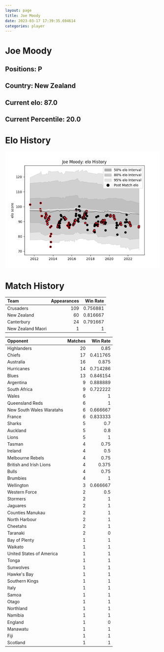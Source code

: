 ```yaml
---  
layout: page  
title: Joe Moody  
date: 2023-03-17 17:39:35.694614  
categories: player  
---
```

# Joe Moody

## Positions: P

## Country: New Zealand

## Current elo: 87.0

## Current Percentile: 20.0

# Elo History


![elo history](history_JoeMoody.png)
# Match History


| Team              |   Appearances |   Win Rate |
|:------------------|--------------:|-----------:|
| Crusaders         |           109 |   0.756881 |
| New Zealand       |            60 |   0.816667 |
| Canterbury        |            24 |   0.791667 |
| New Zealand Maori |             1 |   1        |

| Opponent                 |   Matches |   Win Rate |
|:-------------------------|----------:|-----------:|
| Highlanders              |        20 |   0.85     |
| Chiefs                   |        17 |   0.411765 |
| Australia                |        16 |   0.875    |
| Hurricanes               |        14 |   0.714286 |
| Blues                    |        13 |   0.846154 |
| Argentina                |         9 |   0.888889 |
| South Africa             |         9 |   0.722222 |
| Wales                    |         6 |   1        |
| Queensland Reds          |         6 |   1        |
| New South Wales Waratahs |         6 |   0.666667 |
| France                   |         6 |   0.833333 |
| Sharks                   |         5 |   0.7      |
| Auckland                 |         5 |   0.8      |
| Lions                    |         5 |   1        |
| Tasman                   |         4 |   0.75     |
| Ireland                  |         4 |   0.5      |
| Melbourne Rebels         |         4 |   0.75     |
| British and Irish Lions  |         4 |   0.375    |
| Bulls                    |         4 |   0.75     |
| Brumbies                 |         4 |   1        |
| Wellington               |         3 |   0.666667 |
| Western Force            |         2 |   0.5      |
| Stormers                 |         2 |   1        |
| Jaguares                 |         2 |   1        |
| Counties Manukau         |         2 |   1        |
| North Harbour            |         2 |   1        |
| Cheetahs                 |         2 |   1        |
| Taranaki                 |         2 |   0        |
| Bay of Plenty            |         1 |   1        |
| Waikato                  |         1 |   1        |
| United States of America |         1 |   1        |
| Tonga                    |         1 |   1        |
| Sunwolves                |         1 |   1        |
| Hawke's Bay              |         1 |   1        |
| Southern Kings           |         1 |   1        |
| Italy                    |         1 |   1        |
| Samoa                    |         1 |   1        |
| Otago                    |         1 |   1        |
| Northland                |         1 |   1        |
| Namibia                  |         1 |   1        |
| England                  |         1 |   0        |
| Manawatu                 |         1 |   1        |
| Fiji                     |         1 |   1        |
| Scotland                 |         1 |   1        |
